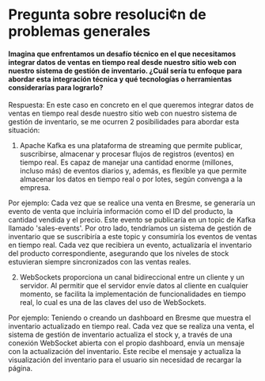 # Pregunta sobre resoluci¢n de problemas generales 

#### Imagina que enfrentamos un desafío técnico en el que necesitamos integrar datos de ventas en tiempo real desde nuestro sitio web con nuestro sistema de gestión de inventario. ¿Cuál sería tu enfoque para abordar esta integración técnica y qué tecnologías o herramientas considerarías para lograrlo?

Respuesta: En este caso en concreto en el que queremos integrar datos de ventas en tiempo real desde nuestro sitio web con nuestro sistema de gestión de inventario, se me ocurren 2 posibilidades para abordar esta situación:

  1. Apache Kafka es una plataforma de streaming que permite publicar, suscribirse, almacenar y procesar flujos de registros (eventos) en tiempo real. Es capaz de manejar una cantidad enorme (millones, incluso más) de eventos diarios y, además, es flexible ya que permite almacenar los datos en tiempo real o por lotes, según convenga a la empresa.
     
  Por ejemplo: Cada vez que se realice una venta en Bresme, se generaría un evento de venta que incluiría información como el ID del producto, la cantidad vendida y el precio. Este evento se publicaría en un topic de Kafka llamado 'sales-events'. Por otro lado, tendríamos un sistema de gestión de inventario que se suscribiría a este topic y consumiría los eventos de ventas en tiempo real. Cada vez que recibiera un evento, actualizaría el inventario del producto correspondiente, asegurando que los niveles de stock estuvieran siempre sincronizados con las ventas reales.
  
  2. WebSockets proporciona un canal bidireccional entre un cliente y un servidor. Al permitir que el servidor envíe datos al cliente en cualquier momento, se facilita la implementación de funcionalidades en tiempo real, lo cual es una de las claves del uso de WebSockets.
     
  Por ejemplo: Teniendo o creando un dashboard en Bresme que muestra el inventario actualizado en tiempo real. Cada vez que se realiza una venta, el sistema de gestión de inventario actualiza el stock y, a través de una conexión WebSocket abierta con el propio dashboard, envía un mensaje con la actualización del inventario. Este recibe el mensaje y actualiza la visualización del inventario para el usuario sin necesidad de recargar la página.
